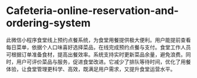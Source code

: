 # Cafeteria-online-reservation-and-ordering-system
此微信小程序食堂线上预约点餐系统，为食堂用餐提供极大便利。用户能提前查看每日菜单，依据个人口味喜好选择菜品，在线完成预约点餐与支付。食堂工作人员可根据订单准备食材，提高出餐效率。系统支持实时更新菜品余量，避免浪费。同时，用户可评价菜品与服务，促进食堂改进。它减少了排队等待时间，优化了用餐体验，让食堂管理更科学、高效，既满足用户需求，又提升食堂运营水平。 
